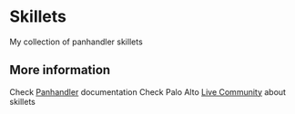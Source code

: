 # Skillets
My collection of panhandler skillets

## More information
Check [Panhandler](https://panhandler.readthedocs.io/en/master/index.html) documentation
Check Palo Alto [Live Community](https://live.paloaltonetworks.com/t5/Skillet-District/ct-p/Skillets) about skillets
